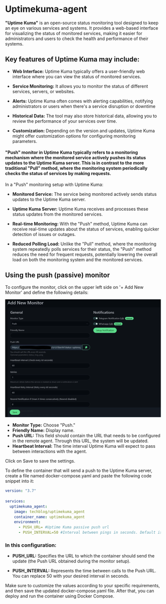 # Uptimekuma-agent
**"Uptime Kuma"** is an open-source status monitoring tool designed to keep an eye on various services and systems. It provides a web-based interface for visualizing the status of monitored services, making it easier for administrators and users to check the health and performance of their systems.

## Key features of Uptime Kuma may include:

* **Web Interface:** Uptime Kuma typically offers a user-friendly web interface where you can view the status of monitored services.

* **Service Monitoring:** It allows you to monitor the status of different services, servers, or websites.

* **Alerts:** Uptime Kuma often comes with alerting capabilities, notifying administrators or users when there's a service disruption or downtime

* **Historical Data:** The tool may also store historical data, allowing you to review the performance of your services over time.

* **Customization:** Depending on the version and updates, Uptime Kuma might offer customization options for configuring monitoring parameters.


#### "Push" monitor in Uptime Kuma typically refers to a monitoring mechanism where the monitored service actively pushes its status updates to the Uptime Kuma server. This is in contrast to the more traditional "Pull" method, where the monitoring system periodically checks the status of services by making requests.

In a "Push" monitoring setup with Uptime Kuma:

* **Monitored Service:** The service being monitored actively sends status updates to the Uptime Kuma server.

* **Uptime Kuma Server:** Uptime Kuma receives and processes these status updates from the monitored services.

* **Real-time Monitoring:** With the "Push" method, Uptime Kuma can receive real-time updates about the status of services, enabling quicker detection of issues or outages.

* **Reduced Polling Load:** Unlike the "Pull" method, where the monitoring system repeatedly polls services for their status, the "Push" method reduces the need for frequent requests, potentially lowering the overall load on both the monitoring system and the monitored services.

## Using the push (passive) monitor
To configure the monitor, click on the upper left side on '+ Add New Monitor' and define the following details:

![Push monitor](screenshots/push.png)

* **Monitor Type:** Choose "Push."
* **Friendly Name:** Display name.
* **Push URL:** This field should contain the URL that needs to be configured in the remote agent. Through this URL, the system will be updated.
* **Heartbeat Interval:** The time interval Uptime Kuma will expect to pass between interactions with the agent.

Click on Save to save the settings.

To define the container that will send a push to the Uptime Kuma server, create a file named docker-compose.yaml and paste the following code snippet into it:

```yaml
version: "3.7"

services:
  uptimekuma_agent:
    image: techblog/uptimekuma_agent
    container_name: uptimekuma_agent
    environment:
      - PUSH_URL= #Uptime Kuma passive push url
      - PUSH_INTERVAL=50 #Interval between pings in seconds. Default is set to 50 seconds.
```

### In this configuration:

* **PUSH_URL:** Specifies the URL to which the container should send the update (the Push URL obtained during the monitor setup).

* **PUSH_INTERVAL:** Represents the time between calls to the Push URL. You can replace 50 with your desired interval in seconds.

Make sure to customize the values according to your specific requirements, and then save the updated docker-compose.yaml file. After that, you can deploy and run the container using Docker Compose.





